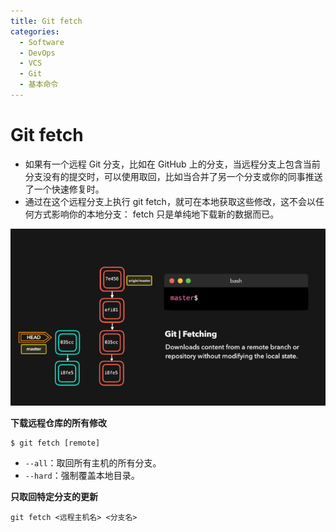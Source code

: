 ```yaml
---
title: Git fetch
categories:
  - Software
  - DevOps
  - VCS
  - Git
  - 基本命令
---
```

# Git fetch

- 如果有一个远程 Git 分支，比如在 GitHub 上的分支，当远程分支上包含当前分支没有的提交时，可以使用取回，比如当合并了另一个分支或你的同事推送了一个快速修复时。
- 通过在这个远程分支上执行 git fetch，就可在本地获取这些修改，这不会以任何方式影响你的本地分支： fetch 只是单纯地下载新的数据而已。

![](https://raw.githubusercontent.com/LuShan123888/Files/main/Pictures/2020-12-10-hVziLcuZmjHIS5D.gif)

**下载远程仓库的所有修改**

```shell
$ git fetch [remote]
```

- `--all`：取回所有主机的所有分支。
- `--hard`：强制覆盖本地目录。

**只取回特定分支的更新**

```shell
git fetch <远程主机名> <分支名>
```

